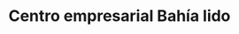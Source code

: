 ---
title: "Centro empresarial Bahía lido"
url: /lecheria/centro-empresarial-bahia-lido/
shop: centro comercial
---